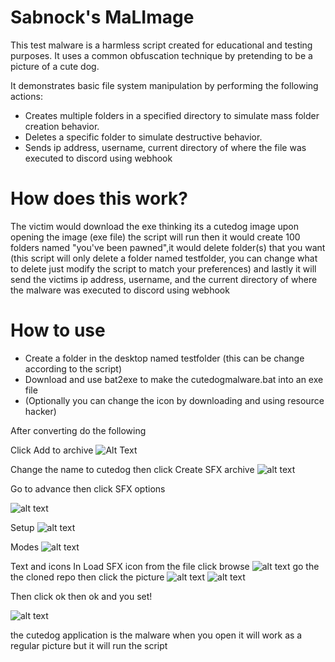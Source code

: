 # Sabnock's MaLImage

This test malware is a harmless script created for educational and testing purposes.
It uses a common obfuscation technique by pretending to be a picture of a cute dog. 

It demonstrates basic file system manipulation by performing the following actions:

 - Creates multiple folders in a specified directory to simulate mass folder creation behavior.
 - Deletes a specific folder to simulate destructive behavior.
 - Sends ip address, username, current directory of where the file was executed to discord using webhook

# How does this work?
The victim would download the exe thinking its a cutedog image
upon opening the image (exe file) the script will run then it would create 100 folders named "you've been pawned",it would delete folder(s) that you want (this script will only delete a folder named testfolder, you can change what to delete just modify the script to match your preferences) and lastly it will send the victims ip address, username, and the current directory of where the malware was executed to discord using webhook

# How to use
 - Create a folder in the desktop named testfolder (this can be change according to the script)
 - Download and use bat2exe to make the cutedogmalware.bat into an exe file
 - (Optionally you can change the icon by downloading and using resource hacker)
 
 After converting do the following

 Click Add to archive
 ![Alt Text](archive.png)

 Change the name to cutedog then click Create SFX archive
 ![alt text](image.png)

 Go to advance then click SFX options
 
 ![alt text](image-1.png)

 Setup
 ![alt text](image-2.png)

 Modes
 ![alt text](image-3.png)

 Text and icons
 In Load SFX icon from the file click browse
 ![alt text](image-4.png)
 go the the cloned repo then click the picture
 ![alt text](image-5.png)
 ![alt text](image-6.png)

 Then click ok then ok and you set!

 ![alt text](image-7.png)

 the cutedog application is the malware when you open it will work as a regular picture but it will run the script